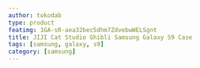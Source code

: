 ```yaml
---
author: tokodab
type: product
featimg: 1GA-sR-aea32bec5dhm7ZdvebwWELSgnt
title: JIJI Cat Studio Ghibli Samsung Galaxy S9 Case
tags: [samsung, galaxy, s9]
category: [samsung]
---
```

